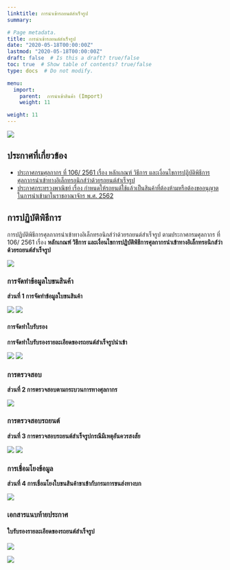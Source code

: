 ```yaml
---
linktitle: การนำเข้ารถยนต์สำเร็จรูป
summary: 

# Page metadata.
title: การนำเข้ารถยนต์สำเร็จรูป
date: "2020-05-18T00:00:00Z"
lastmod: "2020-05-18T00:00:00Z"
draft: false  # Is this a draft? true/false
toc: true  # Show table of contents? true/false
type: docs  # Do not modify.

menu:
  import:
    parent:  การนำเข้าสินค้า (Import)
    weight: 11

weight: 11
---
```



![](https://github.com/ecs-support/knowledge-center/raw/master/img/cover/import-car.png)

## ประกาศที่เกี่ยวข้อง

- [ประกาศกรมศุลกากร ที่ 106/ 2561 เรื่อง หลักเกณฑ์ วิธีการ และเงื่อนไขการปฏิบัติพิธีการศุลกากรนำเข้าทางอิเล็กทรอนิกส์ว่าด้วยรถยนต์สำเร็จรูป](/knowledge-center/customs-clearance/docs/import/import_car/customs_106-2561/)
- [ประกาศกระทรวงพาณิชย์ เรื่อง กำหนดให้รถยนต์ใช้แล้วเป็นสินค้าที่ต้องห้ามหรือต้องขออนุญาตในการนำเข้ามาในราชอาณาจักร พ.ศ. 2562](https://github.com/ecs-support/knowledge-center/raw/master/data/moc/used_car.pdf)


## การปฏิบัติพิธีการ

การปฏิบัติพิธีการศุลกากรนำเข้าทางอิเล็กทรอนิกส์ว่าด้วยรถยนต์สำเร็จรูป ตามประกาศกรมศุลกากร ที่ 106/ 2561 เรื่อง **หลักเกณฑ์ วิธีการ และเงื่อนไขการปฏิบัติพิธีการศุลกากรนำเข้าทางอิเล็กทรอนิกส์ว่าด้วยรถยนต์สำเร็จรูป**

![](https://github.com/ecs-support/knowledge-center/raw/master/img/import/car/106_2561jpg_Page1-1.jpg)

### การจัดทำข้อมูลใบขนสินค้า

**ส่วนที่ 1 การจัดทำข้อมูลใบขนสินค้า**

![](https://github.com/ecs-support/knowledge-center/raw/master/img/import/car/106_2561jpg_Page1-2.jpg)
![](https://github.com/ecs-support/knowledge-center/raw/master/img/import/car/106_2561jpg_Page2-1.jpg)

#### การจัดทำใบรับรอง

**การจัดทำใบรับรองรายละเอียดของรถยนต์สำเร็จรูปนำเข้า**

![](https://github.com/ecs-support/knowledge-center/raw/master/img/import/car/106_2561jpg_Page2-2.jpg)
![](https://github.com/ecs-support/knowledge-center/raw/master/img/import/car/106_2561jpg_Page3-1.jpg)

### การตรวจสอบ

**ส่วนที่ 2 การตรวจสอบตามกระบวนการทางศุลกากร**

![](https://github.com/ecs-support/knowledge-center/raw/master/img/import/car/106_2561jpg_Page3-2.jpg)

### การตรวจสอบรถยนต์

**ส่วนที่ 3 การตรวจสอบรถยนต์สำเร็จรูปกรณีมีเหตุอันควรสงสัย**

![](https://github.com/ecs-support/knowledge-center/raw/master/img/import/car/106_2561jpg_Page3-3.jpg)
![](https://github.com/ecs-support/knowledge-center/raw/master/img/import/car/106_2561jpg_Page4-1.jpg)

### การเชื่อมโยงข้อมูล

**ส่วนที่ 4 การเชื่อมโยงใบขนสินค้าขาเข้ากับกรมการขนส่งทางบก**

![](https://github.com/ecs-support/knowledge-center/raw/master/img/import/car/106_2561jpg_Page4-2.jpg)

### เอกสารแนบท้ายประกาศ

#### ใบรับรองรายละเอียดของรถยนต์สำเร็จรูป

![](https://github.com/ecs-support/knowledge-center/raw/master/img/import/car/106_2561jpg_Page5.jpg)

![](https://github.com/ecs-support/knowledge-center/raw/master/img/import/car/106_2561jpg_Page6.jpg)

